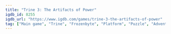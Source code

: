 ```yaml
---
title: "Trine 3: The Artifacts of Power"
igdb_id: 8255
igdb_url: "https://www.igdb.com/games/trine-3-the-artifacts-of-power"
tag: ["Main game", "Trine", "Frozenbyte", "Platform", "Puzzle", "Adventure", "Indie", "Single player", "Multiplayer", "Co-operative", "Third person", "Action"]
---
```


